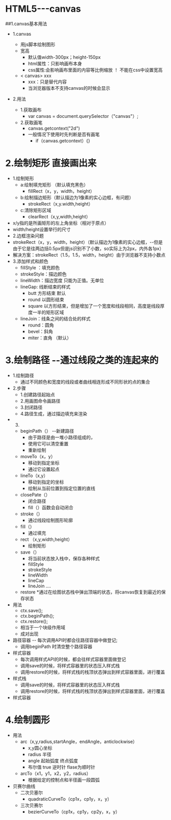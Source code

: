 # HTML5---canvas
##1.canvas基本用法
* 1.canvas
	* 用js脚本绘制图形
	* 宽高
		* 默认值width-300px；height-150px
		* html属性：只影响画布本身
		* css属性:会影响画布里面的内容等比例缩放
		！ 不能在css中设置宽高
	* < canvas> xxx </canvas>
		* xxx：只是替代内容
		* 当浏览器版本不支持canvas的时候会显示
	
* 2.用法
	* 1.获取画布
		* var canvas = document.querySelector（"canvas"）;
	* 2.获取画笔
		* canvas.getcontext("2d") 
		* 一般情况下使用时先判断是否有画笔
			* if（canvas.getcontext）{}
# 2.绘制矩形 直接画出来
* 1.绘制矩形
	* a:绘制填充矩形 （默认填充黑色）
		* fillRect（x，y，width，height）
	* b:绘制描边矩形（默认描边为1像素的实心边框，有问题） 
		* strokeRect（x,y.width,height）
	* c:清除矩形区域
		* clearRect（x,y,width,height） 
* x/y指的是所画矩形的左上角坐标（相对于原点） 
* width/height设置举行的尺寸
* 2.边框渲染问题
* strokeRect（x，y，width，height）（默认描边为1像素的实心边框，--但是由于它是往两边括0.5px但是js识别不了小数，so实际上为2px，内外各1px） 
* 解决方案：strokeRect（1.5，1.5，width，height）由于浏览器不支持小数点
* 3.添加样式和颜色
	* fillStyle ：填充颜色
	* strokeStyle：描边颜色
	* lineWidth：描边宽度 只能为正值。无单位
	* lineGap: 线断结束的样式
		* butt 方形结束 默认
		* round 以圆形结束
		* square 以方形结束，但是增加了一个宽度和线段相同，高度是线段厚度一半的矩形区域
	* lineJoin：线条之间的结合处的样式
		* round：圆角
		* bevel：斜角
		* miter：直角 （默认）
# 3.绘制路径  --通过线段之类的连起来的
* 1.绘制路径
	* 通过不同颜色和宽度的线段或者曲线相连形成不同形状的点的集合
* 2.步骤
	* 1.创建路径起始点
	* 2.用画图命令画路径
	* 3.封闭路径
	* 4.路径生成，通过描边填充来渲染
* 3.
	* beginPath（） --新建路径
		* 由于路径是由一堆小路径组成的，
		* 使用它可以清空重置
		* 重新绘制
	* moveTo（x，y） 
		* 移动到指定坐标
		* 通过它设置起点
	* lineTo（x,y）
		* 移动到指定的坐标
		* 绘制从当前位置到指定位置的直线
	* closePate（）
		* 闭合路径  
		* fill（）函数会自动闭合 
	* stroke（）
		* 通过线段绘制图形轮廓  
	* fill（）
		* 通过填充
	* rect （x,y,width,height）
		* 绘制矩形  
	* save（）
		*  将当前状态放入栈中，保存各种样式
		*  fillStyle
		*  strokeStyle
		*  lineWidth
		*  lineCap
		*  lineJoin ....
	* restore
		*通过在绘图状态栈中弹出顶端的状态，将canvas恢复到最近的保存状态
* 用法
	* ctx.save();
	* ctx.beginPath();
	* ctx.restore();  
	* 相当于一个块级作用域
	* 成对出现
* 路径容器 -- 每次调用API时都会往路径容器中做登记;
	* 调用beginPath 时清空整个路径容器
* 样式容器
	* 每次调用样式API的时候，都会往样式容器里面做登记
	* 调用save的时候，将样式容器里的状态压入样式栈
	* 调用restore的时候，将样式栈的栈顶状态弹出到样式容器里面，进行覆盖
* 样式栈
	* 调用save的时候，将样式容器里的状态压入样式栈
	* 调用restore的时候，将样式栈的栈顶状态弹出到样式容器里面，进行覆盖 
* 样式容器
# 4.绘制圆形
* 用法
	* arc（x,y,radius,startAngle，endAngle，anticlockwise） 
		* x,y圆心坐标
		* radius 半径
		* angle 起始弧度 终点弧度
		* 布尔值 true 逆时针 flase为顺时针
	* arcTo（x1，y1，x2，y2，radius）
		* 根据给定的控制点和半径画一段圆弧
* 贝赛尔曲线
	* 二次贝塞尔
		* quadraticCurveTo（cp1x，cp1y，x，y） 
	* 三次贝赛尔
		* bezierCurveTo（cp1x，cp1y，cp2y，x，y） 